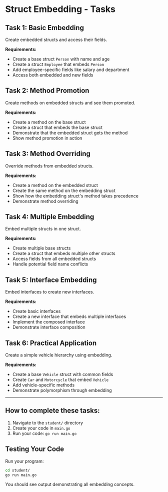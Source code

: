# Struct Embedding - Tasks

## Task 1: Basic Embedding
Create embedded structs and access their fields.

**Requirements:**
- Create a base struct `Person` with name and age
- Create a struct `Employee` that embeds `Person`
- Add employee-specific fields like salary and department
- Access both embedded and new fields

## Task 2: Method Promotion
Create methods on embedded structs and see them promoted.

**Requirements:**
- Create a method on the base struct
- Create a struct that embeds the base struct
- Demonstrate that the embedded struct gets the method
- Show method promotion in action

## Task 3: Method Overriding
Override methods from embedded structs.

**Requirements:**
- Create a method on the embedded struct
- Create the same method on the embedding struct
- Show how the embedding struct's method takes precedence
- Demonstrate method overriding

## Task 4: Multiple Embedding
Embed multiple structs in one struct.

**Requirements:**
- Create multiple base structs
- Create a struct that embeds multiple other structs
- Access fields from all embedded structs
- Handle potential field name conflicts

## Task 5: Interface Embedding
Embed interfaces to create new interfaces.

**Requirements:**
- Create basic interfaces
- Create a new interface that embeds multiple interfaces
- Implement the composed interface
- Demonstrate interface composition

## Task 6: Practical Application
Create a simple vehicle hierarchy using embedding.

**Requirements:**
- Create a base `Vehicle` struct with common fields
- Create `Car` and `Motorcycle` that embed `Vehicle`
- Add vehicle-specific methods
- Demonstrate polymorphism through embedding

---

## How to complete these tasks:

1. Navigate to the `student/` directory
2. Create your code in `main.go`
3. Run your code: `go run main.go`


## Testing Your Code

Run your program:
```bash
cd student/
go run main.go
```

You should see output demonstrating all embedding concepts.